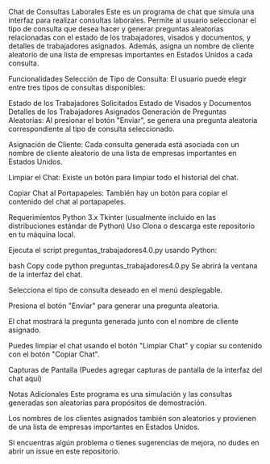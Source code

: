 Chat de Consultas Laborales
Este es un programa de chat que simula una interfaz para realizar consultas laborales. Permite al usuario seleccionar el tipo de consulta que desea hacer y generar preguntas aleatorias relacionadas con el estado de los trabajadores, visados y documentos, y detalles de trabajadores asignados. Además, asigna un nombre de cliente aleatorio de una lista de empresas importantes en Estados Unidos a cada consulta.

Funcionalidades
Selección de Tipo de Consulta: El usuario puede elegir entre tres tipos de consultas disponibles:

Estado de los Trabajadores Solicitados
Estado de Visados y Documentos
Detalles de los Trabajadores Asignados
Generación de Preguntas Aleatorias: Al presionar el botón "Enviar", se genera una pregunta aleatoria correspondiente al tipo de consulta seleccionado.

Asignación de Cliente: Cada consulta generada está asociada con un nombre de cliente aleatorio de una lista de empresas importantes en Estados Unidos.

Limpiar el Chat: Existe un botón para limpiar todo el historial del chat.

Copiar Chat al Portapapeles: También hay un botón para copiar el contenido del chat al portapapeles.

Requerimientos
Python 3.x
Tkinter (usualmente incluido en las distribuciones estándar de Python)
Uso
Clona o descarga este repositorio en tu máquina local.

Ejecuta el script preguntas_trabajadores4.0.py usando Python:

bash
Copy code
python preguntas_trabajadores4.0.py
Se abrirá la ventana de la interfaz del chat.

Selecciona el tipo de consulta deseado en el menú desplegable.

Presiona el botón "Enviar" para generar una pregunta aleatoria.

El chat mostrará la pregunta generada junto con el nombre de cliente asignado.

Puedes limpiar el chat usando el botón "Limpiar Chat" y copiar su contenido con el botón "Copiar Chat".

Capturas de Pantalla
(Puedes agregar capturas de pantalla de la interfaz del chat aquí)

Notas Adicionales
Este programa es una simulación y las consultas generadas son aleatorias para propósitos de demostración.

Los nombres de los clientes asignados también son aleatorios y provienen de una lista de empresas importantes en Estados Unidos.

Si encuentras algún problema o tienes sugerencias de mejora, no dudes en abrir un issue en este repositorio.
